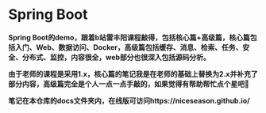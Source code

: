 # Spring Boot

**Spring Boot的demo，跟着b站雷丰阳课程敲得，包括核心篇+高级篇，核心篇包括入门、Web、数据访问、Docker，高级篇包括缓存、消息、检索、任务、安全、分布式、监控，内容很全，web部分也很深入包括源码分析。**

**由于老师的课程是采用1.x，核心篇的笔记我是在老师的基础上替换为2.x并补充了部分内容，高级篇完全是个人一点一点手敲的，如果觉得有帮助帮忙点个星吧😬**

**笔记在本仓库的docs文件夹内，在线版可访问https://niceseason.github.io/**